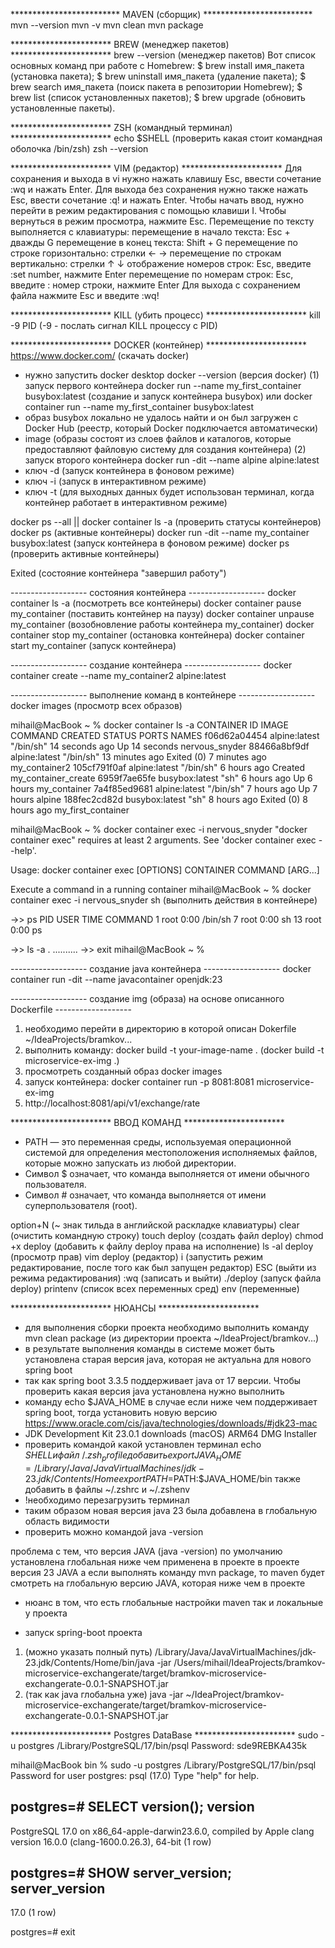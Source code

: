 
************************* MAVEN (сборщик) *************************
mvn --version
mvn -v
mvn clean
mvn package

*********************** BREW (менеджер пакетов) ***********************
brew --version (менеджер пакетов)
Вот список основных команд при работе с Homebrew:
$ brew install имя_пакета (установка пакета);
$ brew uninstall имя_пакета (удаление пакета);
$ brew search имя_пакета (поиск пакета в репозитории Homebrew);
$ brew list (список установленных пакетов);
$ brew upgrade (обновить установленные пакеты).

*********************** ZSH (командный терминал) ***********************
echo $SHELL (проверить какая стоит командная оболочка /bin/zsh)
zsh --version

*********************** VIM (редактор) ***********************
Для сохранения и выхода в vi нужно нажать клавишу Esc, ввести сочетание :wq и нажать Enter. Для выхода без сохранения 
нужно также нажать Esc, ввести сочетание :q! и нажать Enter.
Чтобы начать ввод, нужно перейти в режим редактирования с помощью клавиши I. Чтобы вернуться в режим просмотра, нажмите Esc.
Перемещение по тексту выполняется с клавиатуры:
перемещение в начало текста: Esc + дважды G
перемещение в конец текста: Shift + G
перемещение по строке горизонтально: стрелки ← →
перемещение по строкам вертикально: стрелки ↑ ↓
отображение номеров строк: Esc, введите :set number, нажмите Enter
перемещение по номерам строк: Esc, введите : номер строки, нажмите Enter
Для выхода с сохранением файла нажмите Esc и введите :wq!

*********************** KILL (убить процесс) ***********************
kill -9 PID (-9 - послать сигнал KILL процессу с PID)

*********************** DOCKER (контейнер) ***********************
https://www.docker.com/ (скачать docker)
- нужно запустить docker desktop 
docker --version  (версия docker)
  (1) запуск первого контейнера
docker run --name my_first_container busybox:latest (создание и запуск контейнера busybox) или 
docker container run --name my_first_container busybox:latest
- образ busybox локально не удалось найти и он был загружен с Docker Hub (реестр, который Docker подключается автоматически)
- image (образы состоят из слоев файлов и каталогов, которые предоставляют файловую систему для создания контейнера)
  (2) запуск второго контейнера
docker run -dit --name alpine alpine:latest
- ключ -d (запуск контейнера в фоновом режиме)
- ключ -i (запуск в интерактивном режиме)
- ключ -t (для выходных данных будет использован терминал, когда контейнер работает в интерактивном режиме)

docker ps --all || docker container ls -a (проверить статусы контейнеров)
docker ps (активные контейнеры)
docker run -dit --name my_container busybox:latest (запуск контейнера в фоновом режиме)
docker ps (проверить активные контейнеры)

Exited (состояние контейнера "завершил работу")

------------------- состояния контейнера -------------------
docker container ls -a (посмотреть все контейнеры)
docker container pause my_container (поставить контейнер на паузу)
docker container unpause my_container (возобновление работы контейнера my_container)
docker container stop my_container (остановка контейнера)
docker container start my_container (запуск контейнера)

------------------- создание контейнера -------------------
docker container create --name my_container2 alpine:latest

------------------- выполнение команд в контейнере -------------------
docker images (просмотр всех образов)

mihail@MacBook ~ % docker container ls -a
CONTAINER ID   IMAGE            COMMAND     CREATED          STATUS                     PORTS     NAMES
f06d62a04454   alpine:latest    "/bin/sh"   14 seconds ago   Up 14 seconds                        nervous_snyder
88466a8bf9df   alpine:latest    "/bin/sh"   13 minutes ago   Exited (0) 7 minutes ago             my_container2
105cf791f0af   alpine:latest    "/bin/sh"   6 hours ago      Created                              my_container_create
6959f7ae65fe   busybox:latest   "sh"        6 hours ago      Up 6 hours                           my_container
7a4f85ed9681   alpine:latest    "/bin/sh"   7 hours ago      Up 7 hours                           alpine
188fec2cd82d   busybox:latest   "sh"        8 hours ago      Exited (0) 8 hours ago               my_first_container

mihail@MacBook ~ % docker container exec -i nervous_snyder
"docker container exec" requires at least 2 arguments.
See 'docker container exec --help'.

Usage:  docker container exec [OPTIONS] CONTAINER COMMAND [ARG...]

Execute a command in a running container
mihail@MacBook ~ % docker container exec -i nervous_snyder sh (выполнить действия в контейнере)

->> ps
PID   USER     TIME  COMMAND
1 root      0:00 /bin/sh
7 root      0:00 sh
13 root      0:00 ps


->> ls -a
.
..........
->> exit
mihail@MacBook ~ %

------------------- создание java контейнера -------------------
docker container run -dit --name javacontainer openjdk:23 

------------------- создание img (образа) на основе описанного Dockerfile -------------------
1. необходимо перейти в директорию в которой описан Dokerfile ~/IdeaProjects/bramkov...
2. выполнить команду: docker build -t your-image-name . (docker build -t microservice-ex-img .) 
3. просмотреть созданный образ docker images
4. запуск контейнера: docker container run -p 8081:8081 microservice-ex-img
5. http://localhost:8081/api/v1/exchange/rate

*********************** ВВОД КОМАНД ***********************
* PATH — это переменная среды, используемая операционной системой для определения местоположения исполняемых файлов,
  которые можно запускать из любой директории.
* Символ $ означает, что команда выполняется от имени обычного пользователя.
* Символ # означает, что команда выполняется от имени суперпользователя (root).

option+N (~ знак тильда в английской раскладке клавиатуры)
clear (очистить командную строку)
touch deploy (создать файл deploy)
chmod +x deploy (добавить к файлу deploy права на исполнение)
ls -al deploy (просмотр прав)
vim deploy (редактор)
i (запустить режим редактирование, после того как был запущен редактор)
ESC (выйти из режима редактирования)
:wq (записать и выйти)
./deploy (запуск файла deploy)
printenv (список всех переменных сред)
env (переменные)

*********************** НЮАНСЫ ***********************
- для выполнения сборки проекта необходимо выполнить команду mvn clean package (из директории проекта ~/IdeaProject/bramkov...)
- в результате выполнения команды в системе может быть установлена старая версия java, которая не актуальна для нового spring boot
- так как spring boot 3.3.5 поддерживает java от 17 версии. Чтобы проверить какая версия java установлена нужно выполнить 
- команду echo $JAVA_HOME в случае если ниже чем поддерживает spring boot, тогда установить новую версию https://www.oracle.com/cis/java/technologies/downloads/#jdk23-mac
- JDK Development Kit 23.0.1 downloads (macOS) ARM64 DMG Installer
- проверить командой какой установлен терминал echo $SHELL и файл ~/.zsh_profile добавить export JAVA_HOME=/Library/Java/JavaVirtualMachines/jdk-23.jdk/Contents/Home
  export PATH=$PATH:$JAVA_HOME/bin также добавить в файлы ~/.zshrc и ~/.zshenv
- !необходимо перезагрузить терминал 
- таким образом новая версия java 23 была добавлена в глобальную область видимости 
- проверить можно командой java -version

проблема с тем, что версия JAVA (java -version) по умолчанию установлена глобальная ниже чем применена в проекте в проекте
версия 23 JAVA а если выполнять команду mvn package, то maven будет смотреть на глобальную версию JAVA, которая ниже чем в проекте

- нюанс в том, что есть глобальные настройки maven так и локальные у проекта

* запуск spring-boot проекта
1. (можно указать полный путь) /Library/Java/JavaVirtualMachines/jdk-23.jdk/Contents/Home/bin/java -jar /Users/mihail/IdeaProjects/bramkov-microservice-exchangerate/target/bramkov-microservice-exchangerate-0.0.1-SNAPSHOT.jar
2. (так как java глобальна уже) java -jar ~/IdeaProject/bramkov-microservice-exchangerate/target/bramkov-microservice-exchangerate-0.0.1-SNAPSHOT.jar

*********************** Postgres DataBase ***********************
sudo -u postgres /Library/PostgreSQL/17/bin/psql
Password: sde9REBKA435k

mihail@MacBook bin % sudo -u postgres /Library/PostgreSQL/17/bin/psql
Password for user postgres:
psql (17.0)
Type "help" for help.

postgres=# SELECT version();
version
------------------------------------------------------------------------------------------------------------------
PostgreSQL 17.0 on x86_64-apple-darwin23.6.0, compiled by Apple clang version 16.0.0 (clang-1600.0.26.3), 64-bit
(1 row)

postgres=# SHOW server_version;
server_version
----------------
17.0
(1 row)

postgres=# exit